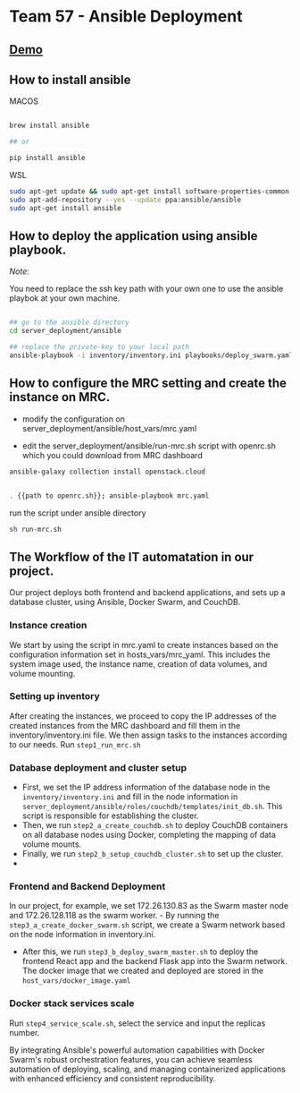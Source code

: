 # Team 57 - Ansible Deployment


## [Demo](https://youtu.be/qermcMn7x1M)


## How to install ansible

MACOS

```bash

brew install ansible

## or

pip install ansible

```


WSL

```bash
sudo apt-get update && sudo apt-get install software-properties-common
sudo apt-add-repository --yes --update ppa:ansible/ansible
sudo apt-get install ansible

```
## How to deploy the application using ansible playbook.

*Note*:

You need to replace the ssh key path with your own one to use the ansible playbok at your own machine.

```bash

## go to the ansible directory
cd server_deployment/ansible

## replace the private-key to your local path
ansible-playbook -i inventory/inventory.ini playbooks/deploy_swarm.yaml

```

## How to configure the MRC setting and create the instance on MRC.

- modify the configuration on server_deployment/ansible/host_vars/mrc.yaml

- edit the server_deployment/ansible/run-mrc.sh script with openrc.sh which you could download from MRC dashboard

```bash
ansible-galaxy collection install openstack.cloud


. {{path to openrc.sh}}; ansible-playbook mrc.yaml

```

run the script under ansible directory

```bash
sh run-mrc.sh
```

## The Workflow of the IT automatation in our project.

Our project deploys both frontend and backend applications, and sets up a database cluster, using Ansible, Docker Swarm, and CouchDB.

### Instance creation

We start by using the script in mrc.yaml to create instances based on the configuration information set in hosts_vars/mrc_yaml. This includes the system image used, the instance name, creation of data volumes, and volume mounting.

### Setting up inventory
After creating the instances, we proceed to copy the IP addresses of the created instances from the MRC dashboard and fill them in the inventory/inventory.ini file. We then assign tasks to the instances according to our needs. Run `step1_run_mrc.sh`

### Database deployment and cluster setup

- First, we set the IP address information of the database node in the `inventory/inventory.ini` and fill in the node information in `server_deployment/ansible/roles/couchdb/templates/init_db.sh`. This script is responsible for establishing the cluster.
-  Then, we run `step2_a_create_couchdb.sh` to deploy CouchDB containers on all database nodes using Docker, completing the mapping of data volume mounts. 
-  Finally, we run `step2_b_setup_couchdb_cluster.sh` to set up the cluster.
-  
### Frontend and Backend Deployment
In our project, for example, we set 172.26.130.83 as the Swarm master node and 172.26.128.118 as the swarm worker. - By running the `step3_a_create_docker_swarm.sh` script, we create a Swarm network based on the node information in inventory.ini. 
- After this, we run `step3_b_deploy_swarm_master.sh` to deploy the frontend React app and the backend Flask app into the Swarm network. The docker image that we created and deployed are stored in the `host_vars/docker_image.yaml`

### Docker stack services scale

Run `step4_service_scale.sh`, select the service and input the replicas number.

By integrating Ansible's powerful automation capabilities with Docker Swarm's robust orchestration features, you can achieve seamless automation of deploying, scaling, and managing containerized applications with enhanced efficiency and consistent reproducibility.
